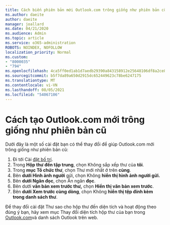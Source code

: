 ```yaml
---
title: Cách biến phiên bản mới Outlook.com trông giống như phiên bản cũ
ms.author: daeite
author: daeite
manager: joallard
ms.date: 04/21/2020
ms.audience: Admin
ms.topic: article
ms.service: o365-administration
ROBOTS: NOINDEX, NOFOLLOW
localization_priority: Normal
ms.custom:
- "8000035"
- "794"
ms.openlocfilehash: 4ca5ff0ed1ab1d7aedb29390a843158912e25648106df8a2ce88a0b8458d62fa
ms.sourcegitcommit: b5f7da89a650d2915dc652449623c78be6247175
ms.translationtype: MT
ms.contentlocale: vi-VN
ms.lasthandoff: 08/05/2021
ms.locfileid: "54067106"
---
```

# <a name="how-to-make-the-new-outlookcom-look-like-the-old-version"></a>Cách tạo Outlook.com mới trông giống như phiên bản cũ

Dưới đây là một số cài đặt bạn có thể thay đổi để giúp Outlook.com mới trông giống như phiên bản cũ:

1. Đi tới Cài [đặt bố trí](https://outlook.live.com/mail/options/mail/layout).
1. Trong **Hộp thư đến tập trung**, chọn Không sắp xếp thư của **tôi**.
1. Trong **mục Tổ chức thư**, chọn Thư mới nhất ở trên **cùng**.
1. Bên **dưới Hình ảnh người** gửi, chọn Không **hiển thị hình ảnh người gửi.**
1. Bên **dưới Ngăn đọc**, chọn Ẩn ngăn **đọc**.
1. Bên dưới **văn bản xem trước thư,** chọn **Hiển thị văn bản xem trước**.
1. Bên **dưới Xem trước cùng dòng**, chọn Không **hiển thị tệp đính kèm trong danh sách thư**.

Để thay đổi cài đặt Thư sao cho hộp thư đến diện tích và hoạt động theo đúng ý bạn, hãy xem mục Thay đổi diện tích hộp thư của bạn trong [Outlook.com](https://support.office.com/article/b41c2ecb-f23c-42b3-b7f8-659646d5e58c?wt.mc_id=Office_Outlook_com_Alchemy)và danh sách Outlook trên web.